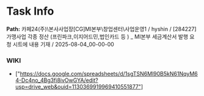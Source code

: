 # Task Info

**Path:** 카페24(주)\본사사업장\[CG]MI본부\창업센터\사업운영1 / hyshin / [284227] 가맹사업 각종 정산 (프린파크,이지어드민,법인카드 등 ) _ MI본부 세금계산서 발행 요청 시트에 내용 기재 / 2025-08-04_00-00-00

### WIKI
- ["https://docs.google.com/spreadsheets/d/1sgTSN6Ml90B5kN61NqyM64-Dc4no_4Bg3fi8ivOwGYA/edit?usp=drive_web&ouid=1130369919969410551877"]

